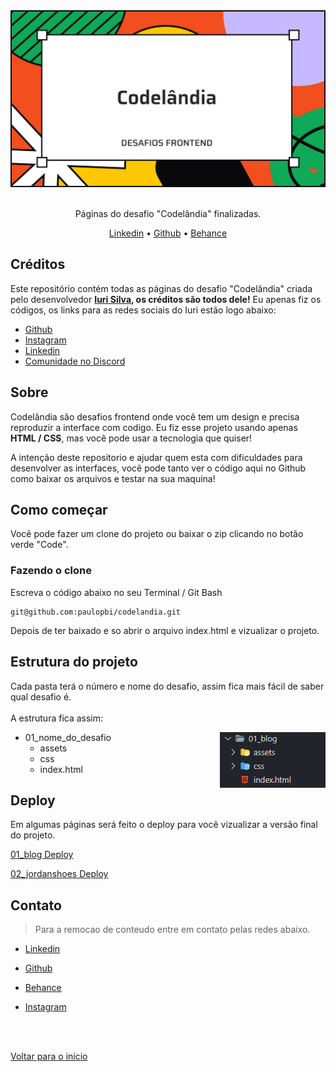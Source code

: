 <div id="top" align="center">

<div align="center">
<img src="./assets/capa_codelandia.svg" alt="logo">
</div>

<br>

Páginas do desafio "Codelândia" finalizadas.

<a href="https://www.linkedin.com/in/paulopbi/" target="_blank">Linkedin</a> •
<a href="https://github.com/paulopbi" target="_blank">Github</a> •
<a href="https://www.behance.net/paulopbi" target="_blank">Behance</a>
</div>

## Créditos 

Este repositório contém todas as páginas do desafio "Codelândia" criada pelo desenvolvedor **[Iuri Silva](https://www.instagram.com/iuricode/), os créditos são todos dele!** Eu apenas fiz os códigos, os links para as redes sociais do Iuri estão logo abaixo: <br>

- [Github](https://github.com/iuricode)
- [Instagram](https://www.instagram.com/iuricode/)
- [Linkedin](https://www.linkedin.com/in/iuricode)
- [Comunidade no Discord](https://discord.com/invite/QevDJqCzaY)

## Sobre 
Codelândia são desafios frontend onde você tem um design e precisa reproduzir a interface com codigo. Eu fiz esse projeto usando apenas **HTML / CSS**, mas você pode usar a tecnologia que quiser! <br>

A intenção deste repositorio e ajudar quem esta com dificuldades para desenvolver as interfaces, você pode tanto ver o código aqui no Github como baixar os arquivos e testar na sua maquina!

## Como começar

Você pode fazer um clone do projeto ou baixar o zip clicando no botão verde "Code".

### Fazendo o clone 

Escreva o código abaixo no seu Terminal / Git Bash

```
git@github.com:paulopbi/codelandia.git
```

Depois de ter baixado e so abrir o arquivo index.html e vizualizar o projeto.

## Estrutura do projeto

Cada pasta terá o número e nome do desafio, assim fica mais fácil de saber qual desafio é. 
<br><br>
A estrutura fica assim: 

<img src="./assets/estrutura.png" align="right" alt="estrutura de pastas">

- 01_nome_do_desafio
  - assets
  - css
  - index.html

## Deploy

Em algumas páginas será feito o deploy para você vizualizar a versão final do projeto.

[01_blog Deploy](https://blog-codelandia-gamma.vercel.app/)

[02_jordanshoes Deploy](https://jordanshoes-codelandia.vercel.app/)

## Contato

> Para a remocao de conteudo entre em contato pelas redes abaixo.

- [Linkedin](https://www.linkedin.com/in/paulopbi/) 

- [Github](https://github.com/paulopbi)

- [Behance](https://www.behance.net/paulopbi)

- [Instagram](https://www.instagram.com/paulopbi_/)

<br><br>

<a href="#top">Voltar para o início</a>